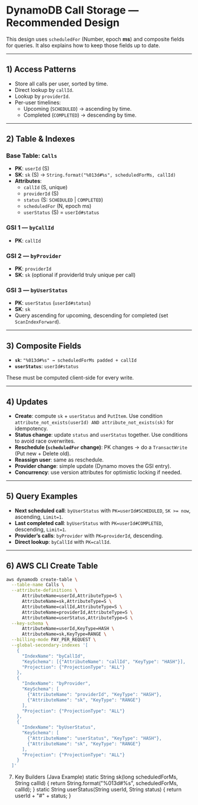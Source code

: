 # DynamoDB Call Storage — Recommended Design

This design uses `scheduledFor` (Number, epoch **ms**) and composite fields for queries. It also explains how to keep those fields up to date.

---

## 1) Access Patterns

- Store all calls per user, sorted by time.
- Direct lookup by `callId`.
- Lookup by `providerId`.
- Per-user timelines:
    - Upcoming (`SCHEDULED`) → ascending by time.
    - Completed (`COMPLETED`) → descending by time.

---

## 2) Table & Indexes

### Base Table: `Calls`
- **PK**: `userId` (S)
- **SK**: `sk` (S) → `String.format("%013d#%s", scheduledForMs, callId)`
- **Attributes**:
    - `callId` (S, unique)
    - `providerId` (S)
    - `status` (S: `SCHEDULED` | `COMPLETED`)
    - `scheduledFor` (N, epoch ms)
    - `userStatus` (S) = `userId#status`

### GSI 1 — `byCallId`
- **PK**: `callId`

### GSI 2 — `byProvider`
- **PK**: `providerId`
- **SK**: `sk` (optional if providerId truly unique per call)

### GSI 3 — `byUserStatus`
- **PK**: `userStatus` (`userId#status`)
- **SK**: `sk`
- Query ascending for upcoming, descending for completed (set `ScanIndexForward`).

---

## 3) Composite Fields

- **`sk`**: `"%013d#%s" → scheduledForMs padded + callId`
- **`userStatus`**: `userId#status`

These must be computed client-side for every write.

---

## 4) Updates

- **Create**: compute `sk` + `userStatus` and `PutItem`. Use condition `attribute_not_exists(userId) AND attribute_not_exists(sk)` for idempotency.
- **Status change**: update `status` and `userStatus` together. Use conditions to avoid race overwrites.
- **Reschedule (`scheduledFor` change)**: PK changes → do a `TransactWrite` (Put new + Delete old).
- **Reassign user**: same as reschedule.
- **Provider change**: simple update (Dynamo moves the GSI entry).
- **Concurrency**: use version attributes for optimistic locking if needed.

---

## 5) Query Examples

- **Next scheduled call**: `byUserStatus` with `PK=userId#SCHEDULED`, `SK >= now`, ascending, `Limit=1`.
- **Last completed call**: `byUserStatus` with `PK=userId#COMPLETED`, descending, `Limit=1`.
- **Provider’s calls**: `byProvider` with `PK=providerId`, descending.
- **Direct lookup**: `byCallId` with `PK=callId`.

---

## 6) AWS CLI Create Table

```bash
aws dynamodb create-table \
  --table-name Calls \
  --attribute-definitions \
      AttributeName=userId,AttributeType=S \
      AttributeName=sk,AttributeType=S \
      AttributeName=callId,AttributeType=S \
      AttributeName=providerId,AttributeType=S \
      AttributeName=userStatus,AttributeType=S \
  --key-schema \
      AttributeName=userId,KeyType=HASH \
      AttributeName=sk,KeyType=RANGE \
  --billing-mode PAY_PER_REQUEST \
  --global-secondary-indexes '[
    {
      "IndexName": "byCallId",
      "KeySchema": [{"AttributeName": "callId", "KeyType": "HASH"}],
      "Projection": {"ProjectionType": "ALL"}
    },
    {
      "IndexName": "byProvider",
      "KeySchema": [
        {"AttributeName": "providerId", "KeyType": "HASH"},
        {"AttributeName": "sk", "KeyType": "RANGE"}
      ],
      "Projection": {"ProjectionType": "ALL"}
    },
    {
      "IndexName": "byUserStatus",
      "KeySchema": [
        {"AttributeName": "userStatus", "KeyType": "HASH"},
        {"AttributeName": "sk", "KeyType": "RANGE"}
      ],
      "Projection": {"ProjectionType": "ALL"}
    }
  ]'
```
7) Key Builders (Java Example)
   static String sk(long scheduledForMs, String callId) {
   return String.format("%013d#%s", scheduledForMs, callId);
   }
   static String userStatus(String userId, String status) {
   return userId + "#" + status;
   }